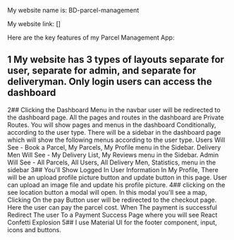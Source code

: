 My website name is: BD-parcel-management

My website link: []

Here are the key features of my Parcel Management App:
## 1 My website has 3 types of layouts separate for user, separate for admin, and separate for deliveryman. Only login users can access the dashboard
2## Clicking the Dashboard Menu in the navbar user will be
redirected to the dashboard page. All the pages and routes in the
dashboard are Private Routes. You will show pages and menus in the
dashboard Conditionally, according to the user type.
There will be a sidebar in the dashboard page which will show the
following menus according to the user type.
Users Will See - Book a Parcel, My Parcels, My Profile menu in the
Sidebar.
  Delivery Men Will See - My Delivery List, My Reviews menu in the
Sidebar.
  Admin Will See - All Parcels, All Users, All Delivery Men, Statistics,
menu in the sidebar
3## You'll Show Logged In User Information In My Profile, There will be an upload profile picture button and update button in this page. User can upload an image file and update his profile picture.
4## clicking on the see location button a modal will open. In
this modal you'll see a map, Clicking On the pay Button user will be redirected to the checkout page. Here the user can pay the parcel cost. When The payment is successful Redirect The user To a Payment Success Page
where you will see React Confetti Explosion
5## I use Material UI for the footer component, input, icons and buttons.